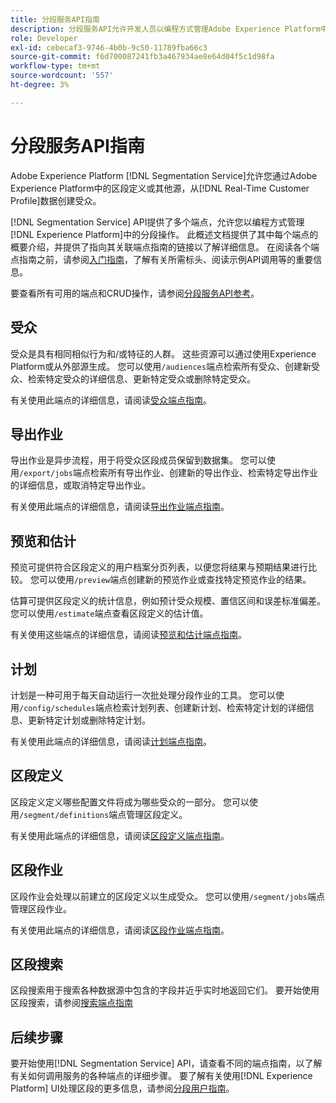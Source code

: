 ```yaml
---
title: 分段服务API指南
description: 分段服务API允许开发人员以编程方式管理Adobe Experience Platform中的分段操作。 参阅本指南，了解如何使用 API 执行关键操作。
role: Developer
exl-id: cebecaf3-9746-4b0b-9c50-11789fba66c3
source-git-commit: f6d700087241fb3a467934ae8e64d04f5c1d98fa
workflow-type: tm+mt
source-wordcount: '557'
ht-degree: 3%

---
```


# 分段服务API指南

Adobe Experience Platform [!DNL Segmentation Service]允许您通过Adobe Experience Platform中的区段定义或其他源，从[!DNL Real-Time Customer Profile]数据创建受众。

[!DNL Segmentation Service] API提供了多个端点，允许您以编程方式管理[!DNL Experience Platform]中的分段操作。 此概述文档提供了其中每个端点的概要介绍，并提供了指向其关联端点指南的链接以了解详细信息。 在阅读各个端点指南之前，请参阅[入门指南](./getting-started.md)，了解有关所需标头、阅读示例API调用等的重要信息。

要查看所有可用的端点和CRUD操作，请参阅[分段服务API参考](https://www.adobe.io/experience-platform-apis/references/segmentation/)。

## 受众

受众是具有相同相似行为和/或特征的人群。 这些资源可以通过使用Experience Platform或从外部源生成。 您可以使用`/audiences`端点检索所有受众、创建新受众、检索特定受众的详细信息、更新特定受众或删除特定受众。

有关使用此端点的详细信息，请阅读[受众端点指南](./audiences.md)。

## 导出作业

导出作业是异步流程，用于将受众区段成员保留到数据集。 您可以使用`/export/jobs`端点检索所有导出作业、创建新的导出作业、检索特定导出作业的详细信息，或取消特定导出作业。

有关使用此端点的详细信息，请阅读[导出作业端点指南](./export-jobs.md)。

## 预览和估计

预览可提供符合区段定义的用户档案分页列表，以便您将结果与预期结果进行比较。 您可以使用`/preview`端点创建新的预览作业或查找特定预览作业的结果。

估算可提供区段定义的统计信息，例如预计受众规模、置信区间和误差标准偏差。 您可以使用`/estimate`端点查看区段定义的估计值。

有关使用这些端点的详细信息，请阅读[预览和估计端点指南](./previews-and-estimates.md)。

## 计划

计划是一种可用于每天自动运行一次批处理分段作业的工具。 您可以使用`/config/schedules`端点检索计划列表、创建新计划、检索特定计划的详细信息、更新特定计划或删除特定计划。

有关使用此端点的详细信息，请阅读[计划端点指南](./schedules.md)。

## 区段定义

区段定义定义哪些配置文件将成为哪些受众的一部分。 您可以使用`/segment/definitions`端点管理区段定义。

有关使用此端点的详细信息，请阅读[区段定义端点指南](./segment-definitions.md)。

## 区段作业

区段作业会处理以前建立的区段定义以生成受众。 您可以使用`/segment/jobs`端点管理区段作业。

有关使用此端点的详细信息，请阅读[区段作业端点指南](./segment-jobs.md)。

## 区段搜索

区段搜索用于搜索各种数据源中包含的字段并近乎实时地返回它们。 要开始使用区段搜索，请参阅[搜索端点指南](segment-search.md)

## 后续步骤

要开始使用[!DNL Segmentation Service] API，请查看不同的端点指南，以了解有关如何调用服务的各种端点的详细步骤。 要了解有关使用[!DNL Experience Platform] UI处理区段的更多信息，请参阅[分段用户指南](../ui/overview.md)。

